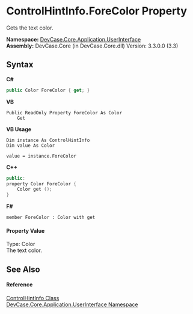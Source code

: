 # ControlHintInfo.ForeColor Property 
 

Gets the text color.

**Namespace:**&nbsp;<a href="N_DevCase_Core_Application_UserInterface">DevCase.Core.Application.UserInterface</a><br />**Assembly:**&nbsp;DevCase.Core (in DevCase.Core.dll) Version: 3.3.0.0 (3.3)

## Syntax

**C#**<br />
``` C#
public Color ForeColor { get; }
```

**VB**<br />
``` VB
Public ReadOnly Property ForeColor As Color
	Get
```

**VB Usage**<br />
``` VB Usage
Dim instance As ControlHintInfo
Dim value As Color

value = instance.ForeColor

```

**C++**<br />
``` C++
public:
property Color ForeColor {
	Color get ();
}
```

**F#**<br />
``` F#
member ForeColor : Color with get

```


#### Property Value
Type: Color<br />The text color.

## See Also


#### Reference
<a href="T_DevCase_Core_Application_UserInterface_ControlHintInfo">ControlHintInfo Class</a><br /><a href="N_DevCase_Core_Application_UserInterface">DevCase.Core.Application.UserInterface Namespace</a><br />